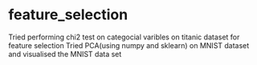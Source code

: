 # feature_selection
Tried performing chi2 test on categocial varibles on titanic dataset for feature selection 
Tried PCA(using numpy and sklearn) on MNIST dataset and visualised the MNIST data set 
